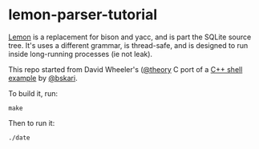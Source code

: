 lemon-parser-tutorial
=====================

[Lemon](http://www.hwaci.com/sw/lemon/) is a
replacement for bison and yacc, and is part the SQLite source tree.
It's uses a different grammar, is thread-safe, and is designed to run
inside long-running processes (ie not leak).

This repo started from David Wheeler's
([@theory](https://github.com/theory) C port of a [C++ shell
example](https://github.com/bskari/lemon-parser-tutorial) by
[@bskari](https://github.com/bskari).


To build it, run:

    make

Then to run it:

    ./date

